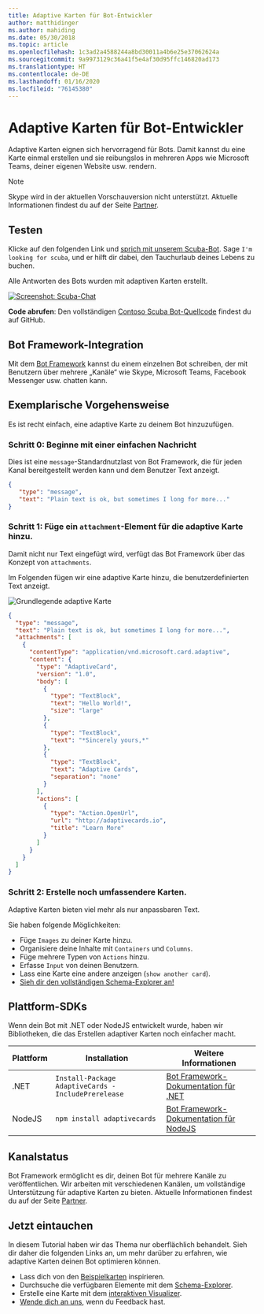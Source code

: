 ```yaml
---
title: Adaptive Karten für Bot-Entwickler
author: matthidinger
ms.author: mahiding
ms.date: 05/30/2018
ms.topic: article
ms.openlocfilehash: 1c3ad2a4588244a8bd30011a4b6e25e37062624a
ms.sourcegitcommit: 9a9973129c36a41f5e4af30d95ffc146820ad173
ms.translationtype: HT
ms.contentlocale: de-DE
ms.lasthandoff: 01/16/2020
ms.locfileid: "76145380"
---
```

# <a name="adaptive-cards-for-bot-developers"></a>Adaptive Karten für Bot-Entwickler

Adaptive Karten eignen sich hervorragend für Bots. Damit kannst du eine Karte einmal erstellen und sie reibungslos in mehreren Apps wie Microsoft Teams, deiner eigenen Website usw. rendern.

> [!NOTE]
> Skype wird in der aktuellen Vorschauversion nicht unterstützt. Aktuelle Informationen findest du auf der Seite [Partner](../resources/partners.md).

## <a name="try-it-out"></a>Testen

Klicke auf den folgenden Link und [sprich mit unserem Scuba-Bot](http://contososcubademo.azurewebsites.net/). Sage `I'm looking for scuba`, und er hilft dir dabei, den Tauchurlaub deines Lebens zu buchen.  

Alle Antworten des Bots wurden mit adaptiven Karten erstellt.

[![Screenshot: Scuba-Chat](media/bots/scuba-chat.png)](http://contososcubademo.azurewebsites.net/)

**Code abrufen**: Den vollständigen [Contoso Scuba Bot-Quellcode](https://github.com/matthidinger/ContosoScubaBot
) findest du auf GitHub.


## <a name="bot-framework-integration"></a>Bot Framework-Integration

Mit dem [Bot Framework](https://dev.botframework.com/) kannst du einem einzelnen Bot schreiben, der mit Benutzern über mehrere „Kanäle“ wie Skype, Microsoft Teams, Facebook Messenger usw. chatten kann.

## <a name="walkthrough"></a>Exemplarische Vorgehensweise

Es ist recht einfach, eine adaptive Karte zu deinem Bot hinzuzufügen.

### <a name="step-0-start-with-a-basic-message"></a>Schritt 0: Beginne mit einer einfachen Nachricht

Dies ist eine `message`-Standardnutzlast von Bot Framework, die für jeden Kanal bereitgestellt werden kann und dem Benutzer Text anzeigt.

```json
{
   "type": "message",
   "text": "Plain text is ok, but sometimes I long for more..."
}
```

### <a name="step-1-add-an-adaptive-card-attachment"></a>Schritt 1: Füge ein `attachment`-Element für die adaptive Karte hinzu.

Damit nicht nur Text eingefügt wird, verfügt das Bot Framework über das Konzept von `attachments`. 

Im Folgenden fügen wir eine adaptive Karte hinzu, die benutzerdefinierten Text anzeigt.

![Grundlegende adaptive Karte](media/bots/hello-adaptivecards.png)

```json
{
  "type": "message",
  "text": "Plain text is ok, but sometimes I long for more...",
  "attachments": [
    {
      "contentType": "application/vnd.microsoft.card.adaptive",
      "content": {
        "type": "AdaptiveCard",
        "version": "1.0",
        "body": [
          {
            "type": "TextBlock",
            "text": "Hello World!",
            "size": "large"
          },
          {
            "type": "TextBlock",
            "text": "*Sincerely yours,*"
          },
          {
            "type": "TextBlock",
            "text": "Adaptive Cards",
            "separation": "none"
          }
        ],
        "actions": [
          {
            "type": "Action.OpenUrl",
            "url": "http://adaptivecards.io",
            "title": "Learn More"
          }
        ]
      }
    }
  ]
}
```

### <a name="step-2-build-even-richer-cards"></a>Schritt 2: Erstelle noch umfassendere Karten. 

Adaptive Karten bieten viel mehr als nur anpassbaren Text. 

Sie haben folgende Möglichkeiten: 

* Füge `Images` zu deiner Karte hinzu.
* Organisiere deine Inhalte mit `Containers` und `Columns`.
* Füge mehrere Typen von `Actions` hinzu.
* Erfasse `Input` von deinen Benutzern.
* Lass eine Karte eine andere anzeigen (`show another card`).
* [Sieh dir den vollständigen Schema-Explorer an!](http://adaptivecards.io/explorer/) 

## <a name="platform-sdks"></a>Plattform-SDKs

Wenn dein Bot mit .NET oder NodeJS entwickelt wurde, haben wir Bibliotheken, die das Erstellen adaptiver Karten noch einfacher macht.

Plattform|Installation|Weitere Informationen
--------|-------|----------
.NET | `Install-Package AdaptiveCards -IncludePrerelease` | [Bot Framework-Dokumentation für .NET](https://docs.microsoft.com/bot-framework/dotnet/bot-builder-dotnet-add-rich-card-attachments)
NodeJS | `npm install adaptivecards` | [Bot Framework-Dokumentation für NodeJS](https://docs.microsoft.com/bot-framework/nodejs/bot-builder-nodejs-send-rich-cards)


## <a name="channel-status"></a>Kanalstatus

Bot Framework ermöglicht es dir, deinen Bot für mehrere Kanäle zu veröffentlichen. Wir arbeiten mit verschiedenen Kanälen, um vollständige Unterstützung für adaptive Karten zu bieten. Aktuelle Informationen findest du auf der Seite [Partner](../resources/partners.md).


## <a name="dive-in"></a>Jetzt eintauchen

In diesem Tutorial haben wir das Thema nur oberflächlich behandelt. Sieh dir daher die folgenden Links an, um mehr darüber zu erfahren, wie adaptive Karten deinen Bot optimieren können.

* Lass dich von den [Beispielkarten](http://adaptivecards.io/samples/) inspirieren.
* Durchsuche die verfügbaren Elemente mit dem [Schema-Explorer](http://adaptivecards.io/explorer).
* Erstelle eine Karte mit dem [interaktiven Visualizer](http://adaptivecards.io/visualizer/index.html?hostApp=Skype).
* [Wende dich an uns](http://adaptivecards.io/connect), wenn du Feedback hast.
